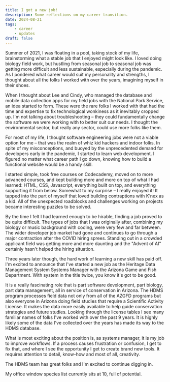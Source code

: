 ```yaml
---
title: I got a new job!
description: Some reflections on my career transition.
date: 2024-08-21
tags:
    - career
    - updates
draft: false
---
```


Summer of 2021, I was floating in a pool, taking stock of my life, brainstorming what a stable job that I enjoyed might look like. I loved doing biology field work, but hustling from seasonal job to seasonal job was getting more difficult and less sustainable, especially during the pandemic. As I pondered what career would suit my personality and strengths, I thought about all the folks I worked with over the years, imagining myself in their shoes.

When I thought about Lee and Cindy, who managed the database and mobile data collection apps for my field jobs with the National Park Service, an idea started to form. These were the rare folks I worked with that had the time and expertise to fix technological wonkiness as it inevitably cropped up. I'm not talking about troubleshooting – they could fundamentally change the software we were working with to better suit our needs. I thought the environmental sector, but really any sector, could use more folks like them.

<!-- Not just getting things to work as intended, but able to fundamentally change the way things are done.

I thought the environmental sector, but really any sector, could use more folks like them who could make technology better serve its needs. -->

<!-- Before then, I thought coding and computer science related jobs were out of reach.  -->
<!-- I put programming in the same category as classical violinist, where if you didn't start young, mastery would be elusive. -->
<!-- What could I contribute starting in my mid-30s? -->

For most of my life, I thought software engineering jobs were not a viable option for me – that was the realm of whiz kid hackers and indoor folks. In spite of my misconceptions, and buoyed by the unprecedented demand for developers early in the pandemic, I started to learn web development. I figured no matter what career path I go down, knowing how to build a functional website would be a handy skill.

I started simple, took free courses on Codecademy, moved on to more advanced courses, and kept building more and more on top of what I had learned: HTML, CSS, Javascript, everything built on top, and everything supporting it from below. Somewhat to my surprise – I really enjoyed it! It tapped into the part of myself that loved building contraptions with K’nex as a kid. All of the unexpected roadblocks and challenges working on projects became interesting puzzles to be solved.

By the time I felt I had learned enough to be hirable, finding a job proved to be quite difficult. The types of jobs that I was originally after, combining my biology or music background with coding, were very few and far between. The wider developer job market had gone and continues to go through a major contraction after the COVID hiring sprees. Standing out in a crowded applicant field was getting more and more daunting and the "Advent of AI" certainly hasn't helped the hiring situation.

Three years later though, the hard work of learning a new skill has paid off. I'm excited to announce that I've started a new job as the Heritage Data Management System Systems Manager with the Arizona Game and Fish Department. With system in the title twice, you know it's got to be good.

It is a really fascinating role that is part software development, part biology, part data management, all in service of conservation in Arizona. The HDMS program processes field data not only from all of the AZGFD programs but also everyone in Arizona doing field studies that require a Scientific Activity License. It makes the data more easily available to help guide conservation strategies and future studies. Looking through the license tables I see many familiar names of folks I've worked with over the past 9 years. It is highly likely some of the data I've collected over the years has made its way to the HDMS database.

What is most exciting about the position is, as systems manager, it is my job to improve workflows. If a process causes frustration or confusion, I get to fix that, and where I see the opportunity I get to create brand new tools. It requires attention to detail, know-how and most of all, creativity.

The HDMS team has great folks and I'm excited to continue digging in.

My office window species list currently sits at 10, full of potential.
